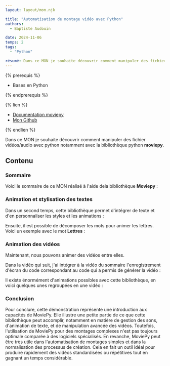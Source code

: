 ```yaml
---
layout: layout/mon.njk

title: "Automatisation de montage vidéo avec Python"
authors:
  - Baptiste Audouin

date: 2024-11-06
temps: 2
tags:
  - "Python"

résumé: Dans ce MON je souhaite découvrir comment manipuler des fichier vidéos/audio avec python notamment avec la bibliothèque python moviepy.
---
```


{% prerequis %}

- Bases en Python

{% endprerequis %}

{% lien %}

 - [Documentation moviepy](https://pypi.org/project/moviepy/)
 - [Mon Github](https://github.com/baptiste7905/MON.2.1)

{% endlien %}

Dans ce MON je souhaite découvrir comment manipuler des fichier vidéos/audio avec python notamment avec la bibliothèque python **moviepy**.

## Contenu

### Sommaire

Voici le sommaire de ce MON réalisé à l'aide dela bibliothèque **Moviepy** :

<source src="src/promos/2024-2025/Baptiste-Audouin/mon/temps-2.1/videos/intro.mp4" type="video/mp4">


### Animation et stylisation des textes

Dans un second temps, cette bibliothèque permet d'intégrer de texte et d'en personnaliser les styles et les animations :

<source src="src/promos/2024-2025/Baptiste-Audouin/mon/temps-2.1/videos/text_animation_base.mp4" type="video/mp4">

Ensuite, il est possible de décomposer les mots pour animer les lettres. Voici un exemple avec le mot **Lettres** :

<source src="src/promos/2024-2025/Baptiste-Audouin/mon/temps-2.1/videos/text_animation_avance.mp4" type="video/mp4">

### Animation des vidéos

Maintenant, nous pouvons animer des vidéos entre elles.

Dans la vidéo qui suit, j'ai intégrer à la vidéo du sommaire l'enregistrement d'écran du code correspondant au code qui a permis de générer la vidéo :

<source src="src/promos/2024-2025/Baptiste-Audouin/mon/temps-2.1/videos/double_ecran.mp4" type="video/mp4">

Il existe énormément d'animations possibles avec cette bibliothèque, en voici quelques unes regroupées en une vidéo :

<source src="src/promos/2024-2025/Baptiste-Audouin/mon/temps-2.1/videos/multiple.mp4" type="video/mp4">

### Conclusion

Pour conclure, cette démonstration représente une introduction aux capacités de MoviePy. Elle illustre une petite partie de ce que cette bibliothèque peut accomplir, notamment en matière de gestion des sons, d'animation de texte, et de manipulation avancée des vidéos.
Toutefois, l'utilisation de MoviePy pour des montages complexes n'est pas toujours optimale comparée à des logiciels spécialisés. En revanche, MoviePy peut être très utile dans l'automatisation de montages simples et dans la normalisation des processus de création. Cela en fait un outil idéal pour produire rapidement des vidéos standardisées ou répétitives tout en gagnant un temps considérable.